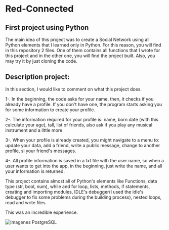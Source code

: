 # Red-Connected
## First project using Python

The main idea of this project was to create a Social Network using all Python elements that I learned only in Python.
For this reason, you will find in this repository 2 files. One of them contains all functions that I wrote for this project and in the other one, you will find the project built. Also, you may try it by just cloning the code.

## Description project:
In this section, I would like to comment on what this project does.

1-. In the beginning, the code asks for your name, then, it checks if you already have a profile. If you don't have one, the program starts asking you for some information to create your profile.

2-. The information required for your profile is: name, born date (with this calculate your age), tall, list of friends, also ask if you play any musical instrument and a little more.

3-. When your profile is already created, you might navigate to a menu to: update your data, add a friend, write a public message, change to another profile, si your friend's messages.

4-. All profile information is saved in a txt file with the user name, so when a user wants to get into the app, in the beginning, just write the name, and all your information is returned.

This project contains almost all of Python's elements like Functions, data type (str, bool, num), while and for loop, lists, methods, if statements, creating and importing modules, IDLE's debugger(I used the idle's debugger to fix some problems during the building process), nested loops, read and write files.

This was an incredible experience.

![imagenes PostgreSQL](https://user-images.githubusercontent.com/111468101/192426345-45889cc8-bb46-4194-985d-b90c74f321ad.png)
